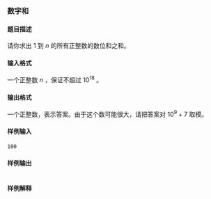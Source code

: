 ### 数字和

#### 题目描述

请你求出 $1$ 到 $n$ 的所有正整数的数位和之和。

#### 输入格式

一个正整数 $n$ ，保证不超过 $10^18$ 。

#### 输出格式

一个正整数，表示答案。由于这个数可能很大，请把答案对 $10^9+7$ 取模。

#### 样例输入

```
100
```

#### 样例输出

```
```

#### 样例解释
